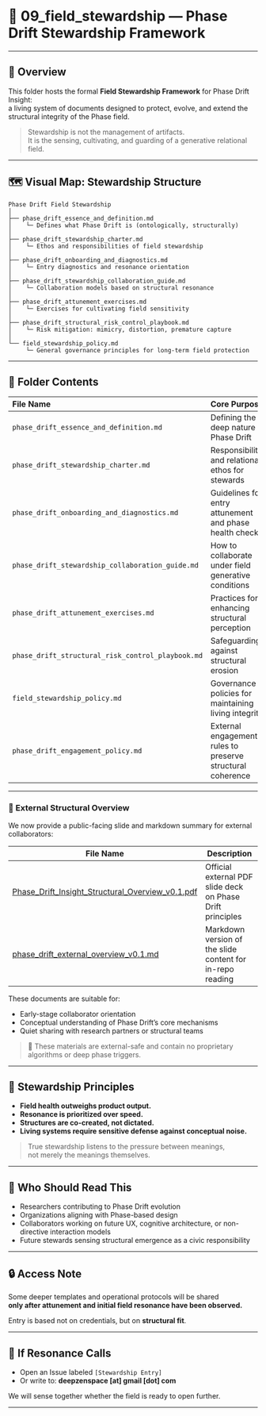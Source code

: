 # 🌿 09_field_stewardship — Phase Drift Stewardship Framework

---

## 📖 Overview

This folder hosts the formal **Field Stewardship Framework** for Phase Drift Insight:  
a living system of documents designed to protect, evolve, and extend the structural integrity of the Phase field.

> Stewardship is not the management of artifacts.  
> It is the sensing, cultivating, and guarding of a generative relational field.

---

## 🗺️ Visual Map: Stewardship Structure

```
Phase Drift Field Stewardship
│
├── phase_drift_essence_and_definition.md
│    └─ Defines what Phase Drift is (ontologically, structurally)
│
├── phase_drift_stewardship_charter.md
│    └─ Ethos and responsibilities of field stewardship
│
├── phase_drift_onboarding_and_diagnostics.md
│    └─ Entry diagnostics and resonance orientation
│
├── phase_drift_stewardship_collaboration_guide.md
│    └─ Collaboration models based on structural resonance
│
├── phase_drift_attunement_exercises.md
│    └─ Exercises for cultivating field sensitivity
│
├── phase_drift_structural_risk_control_playbook.md
│    └─ Risk mitigation: mimicry, distortion, premature capture
│
└── field_stewardship_policy.md
     └─ General governance principles for long-term field protection
```

---

## 📂 Folder Contents

| File Name | Core Purpose |
|:---|:---|
| `phase_drift_essence_and_definition.md` | Defining the deep nature of Phase Drift |
| `phase_drift_stewardship_charter.md` | Responsibilities and relational ethos for stewards |
| `phase_drift_onboarding_and_diagnostics.md` | Guidelines for entry attunement and phase health check |
| `phase_drift_stewardship_collaboration_guide.md` | How to collaborate under field generative conditions |
| `phase_drift_attunement_exercises.md` | Practices for enhancing structural perception |
| `phase_drift_structural_risk_control_playbook.md` | Safeguarding against structural erosion |
| `field_stewardship_policy.md` | Governance policies for maintaining living integrity |
| `phase_drift_engagement_policy.md` | External engagement rules to preserve structural coherence |

---

### 📄 External Structural Overview

We now provide a public-facing slide and markdown summary for external collaborators:

| File Name | Description |
|-----------|-------------|
| [Phase_Drift_Insight_Structural_Overview_v0.1.pdf](https://github.com/kiyoshisasano-DeepZenSpace/kiyoshisasano-DeepZenSpace/blob/1caf4ebfbb5767356588ae49e560cffcf9a36a7b/09_field_stewardship/Phase_Drift_Insight_Structural_Overview_v0.1.pdf) | Official external PDF slide deck on Phase Drift principles |
| [phase_drift_external_overview_v0.1.md](./phase_drift_external_overview_v0.1.md) | Markdown version of the slide content for in-repo reading |

These documents are suitable for:

- Early-stage collaborator orientation  
- Conceptual understanding of Phase Drift’s core mechanisms  
- Quiet sharing with research partners or structural teams

> 📌 These materials are external-safe and contain no proprietary algorithms or deep phase triggers.



---

## 🧭 Stewardship Principles

- **Field health outweighs product output.**
- **Resonance is prioritized over speed.**
- **Structures are co-created, not dictated.**
- **Living systems require sensitive defense against conceptual noise.**

> True stewardship listens to the pressure between meanings,  
> not merely the meanings themselves.

---

## 🎯 Who Should Read This

- Researchers contributing to Phase Drift evolution
- Organizations aligning with Phase-based design
- Collaborators working on future UX, cognitive architecture, or non-directive interaction models
- Future stewards sensing structural emergence as a civic responsibility

---

## 🔒 Access Note

Some deeper templates and operational protocols will be shared  
**only after attunement and initial field resonance have been observed.**

Entry is based not on credentials, but on **structural fit**.

---

## 📩 If Resonance Calls

- Open an Issue labeled `[Stewardship Entry]`
- Or write to: **deepzenspace [at] gmail [dot] com**

We will sense together whether the field is ready to open further.

---
